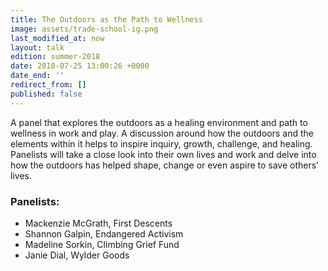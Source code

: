 ```yaml
---
title: The Outdoors as the Path to Wellness
image: assets/trade-school-ig.png
last_modified_at: now
layout: talk
edition: summer-2018
date: 2018-07-25 13:00:26 +0000
date_end: ''
redirect_from: []
published: false
---
```

A panel that explores the outdoors as a healing environment and path to wellness in work and play. A discussion around how the outdoors and the elements within it helps to inspire inquiry, growth, challenge, and healing. Panelists will take a close look into their own lives and work and delve into how the outdoors has helped shape, change or even aspire to save others' lives.

### Panelists:

* Mackenzie McGrath, First Descents
* Shannon Galpin, Endangered Activism
* Madeline Sorkin, Climbing Grief Fund
* Janie Dial, Wylder Goods
